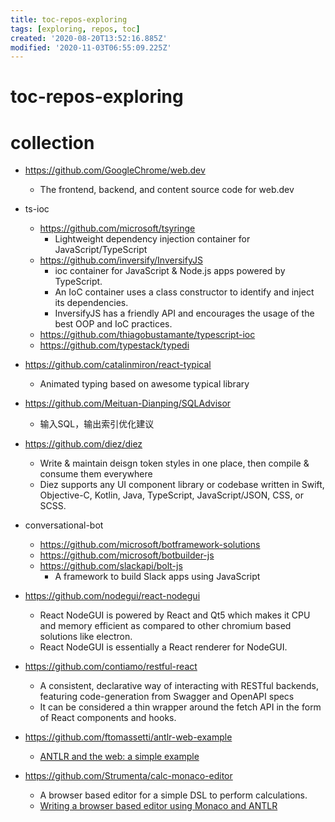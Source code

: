```yaml
---
title: toc-repos-exploring
tags: [exploring, repos, toc]
created: '2020-08-20T13:52:16.885Z'
modified: '2020-11-03T06:55:09.225Z'
---
```


# toc-repos-exploring

# collection
 

- https://github.com/GoogleChrome/web.dev
  - The frontend, backend, and content source code for web.dev

- ts-ioc
  - https://github.com/microsoft/tsyringe
    - Lightweight dependency injection container for JavaScript/TypeScript
  - https://github.com/inversify/InversifyJS
    - ioc container for JavaScript & Node.js apps powered by TypeScript.
    - An IoC container uses a class constructor to identify and inject its dependencies. 
    - InversifyJS has a friendly API and encourages the usage of the best OOP and IoC practices.
  - https://github.com/thiagobustamante/typescript-ioc
  - https://github.com/typestack/typedi

- https://github.com/catalinmiron/react-typical
  - Animated typing based on awesome typical library

- https://github.com/Meituan-Dianping/SQLAdvisor
  - 输入SQL，输出索引优化建议

- https://github.com/diez/diez
  - Write & maintain deisgn token styles in one place, then compile & consume them everywhere
  - Diez supports any UI component library or codebase written in Swift, Objective-C, Kotlin, Java, TypeScript, JavaScript/JSON, CSS, or SCSS.

- conversational-bot
  - https://github.com/microsoft/botframework-solutions
  - https://github.com/microsoft/botbuilder-js
  - https://github.com/slackapi/bolt-js
    - A framework to build Slack apps using JavaScript

- https://github.com/nodegui/react-nodegui
  - React NodeGUI is powered by React and Qt5 which makes it CPU and memory efficient as compared to other chromium based solutions like electron. 
  - React NodeGUI is essentially a React renderer for NodeGUI.

- https://github.com/contiamo/restful-react
  - A consistent, declarative way of interacting with RESTful backends, featuring code-generation from Swagger and OpenAPI specs
  - It can be considered a thin wrapper around the fetch API in the form of React components and hooks.

- https://github.com/ftomassetti/antlr-web-example
  - [ANTLR and the web: a simple example](https://tomassetti.me/antlr-and-the-web/)
- https://github.com/Strumenta/calc-monaco-editor 
  - A browser based editor for a simple DSL to perform calculations.
  - [Writing a browser based editor using Monaco and ANTLR](https://tomassetti.me/writing-a-browser-based-editor-using-monaco-and-antlr/)
